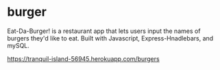 # burger
Eat-Da-Burger! is a restaurant app that lets users input the names of burgers they'd like to eat.
Built with Javascript, Express-Hnadlebars, and mySQL. 


https://tranquil-island-56945.herokuapp.com/burgers



